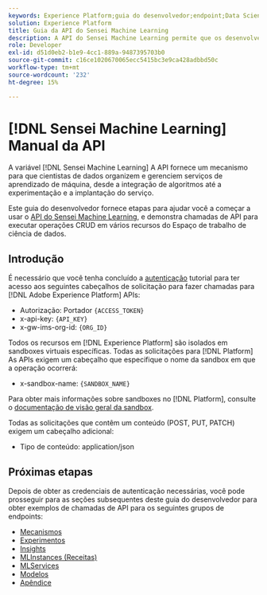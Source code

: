 ```yaml
---
keywords: Experience Platform;guia do desenvolvedor;endpoint;Data Science Workspace;tópicos populares;data science workspace;data science
solution: Experience Platform
title: Guia da API do Sensei Machine Learning
description: A API do Sensei Machine Learning permite que os desenvolvedores executem operações CRUD em vários recursos do Espaço de trabalho de ciência de dados. Siga este manual para saber como executar operações importantes usando a API.
role: Developer
exl-id: d51d0eb2-b1e9-4cc1-889a-9487395703b0
source-git-commit: c16ce1020670065ecc5415bc3e9ca428adbbd50c
workflow-type: tm+mt
source-wordcount: '232'
ht-degree: 15%

---
```


# [!DNL Sensei Machine Learning] Manual da API

A variável [!DNL Sensei Machine Learning] A API fornece um mecanismo para que cientistas de dados organizem e gerenciem serviços de aprendizado de máquina, desde a integração de algoritmos até a experimentação e a implantação do serviço.

Este guia do desenvolvedor fornece etapas para ajudar você a começar a usar o [API do Sensei Machine Learning](https://www.adobe.io/apis/experienceplatform/home/api-reference.html#!acpdr/swagger-specs/sensei-ml-api.yaml), e demonstra chamadas de API para executar operações CRUD em vários recursos do Espaço de trabalho de ciência de dados.

## Introdução

É necessário que você tenha concluído a [autenticação](https://www.adobe.com/go/platform-api-authentication-en) tutorial para ter acesso aos seguintes cabeçalhos de solicitação para fazer chamadas para [!DNL Adobe Experience Platform] APIs:

* Autorização: Portador `{ACCESS_TOKEN}`
* x-api-key: `{API_KEY}`
* x-gw-ims-org-id: `{ORG_ID}`

Todos os recursos em [!DNL Experience Platform] são isolados em sandboxes virtuais específicas. Todas as solicitações para [!DNL Platform] As APIs exigem um cabeçalho que especifique o nome da sandbox em que a operação ocorrerá:

* x-sandbox-name: `{SANDBOX_NAME}`

Para obter mais informações sobre sandboxes no [!DNL Platform], consulte o [documentação de visão geral da sandbox](../../sandboxes/home.md).

Todas as solicitações que contêm um conteúdo (POST, PUT, PATCH) exigem um cabeçalho adicional:

* Tipo de conteúdo: application/json

## Próximas etapas

Depois de obter as credenciais de autenticação necessárias, você pode prosseguir para as seções subsequentes deste guia do desenvolvedor para obter exemplos de chamadas de API para os seguintes grupos de endpoints:

* [Mecanismos](./engines.md)
* [Experimentos](./experiments.md)
* [Insights](./insights.md)
* [MLInstances (Receitas)](./mlinstances.md)
* [MLServices](./mlservices.md)
* [Modelos](./models.md)
* [Apêndice](./appendix.md)
